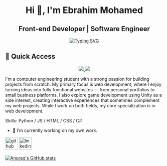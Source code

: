 <h1 align="center">Hi 👋, I'm Ebrahim Mohamed</h1>

<h2 align="center">Front-end Developer | Software Engineer</h2>

<p align="center">
  <a href="https://git.io/typing-svg">
    <img src="https://readme-typing-svg.herokuapp.com?size=22&color=36BCF7&center=true&vCenter=true&width=600&lines=Turning+your+vision+into+reality;Modern+%7C+Creative+%7C+User-friendly+websites;I+can+produce+professional+work." alt="Typing SVG" />
  </a>
</p>

## 🚀 Quick Access
<p align="center">
  <a href="https://your-portfolio-link.com" target="_blank">
    <img src="https://img.shields.io/badge/-Go%20to%20Portfolio-000?style=for-the-badge&logo=vercel&logoColor=white" />
  </a>
  <a href="https://www.linkedin.com/in/your-linkedin" target="_blank">
    <img src="https://img.shields.io/badge/-Go%20to%20LinkedIn-0A66C2?style=for-the-badge&logo=linkedin&logoColor=white" />
  </a>
</p>

I'm a computer engineering student with a strong passion for building projects from scratch. My primary focus is web development, where I enjoy turning ideas into fully functional websites — from personal portfolios to small business platforms. I also explore game development using Unity as a side interest, creating interactive experiences that sometimes complement my web projects. While I work on both fields, my core specialization is in web development.


Skills: Python / JS / HTML / CSS /  C#

- 🔭 I’m currently working on my own work. 


[<img src='https://cdn.jsdelivr.net/npm/simple-icons@3.0.1/icons/github.svg' alt='github' height='40'>](https://github.com/ebrahimhiggi)  [<img src='https://cdn.jsdelivr.net/npm/simple-icons@3.0.1/icons/linkedin.svg' alt='linkedin' height='40'>](https://www.linkedin.com/in/ebrahim-mohamed-4a13b3224/)  



[![Anurag's GitHub stats](https://github-readme-stats.vercel.app/api?username=EbrahimHiggi)](https://github.com/anuraghazra/github-readme-stats)

